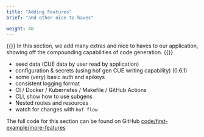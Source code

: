 ```yaml
---
title: "Adding Features"
brief: "and other nice to haves"

weight: 40
---
```


{{<lead>}}
In this section, we add many extras and nice to haves to our application,
showing off the compounding capabilities of code generation.
{{</lead>}}

- seed data (CUE data by user read by application)
- configuration & secrets (using hof gen CUE writing capability) (0.6.1)
- some (very) basic auth and apikeys
- consistent logging format
- CI / Docker / Kubernetes / Makefile / GitHub Actions
- CLI, show how to use subgens
- Nested routes and resources
- watch for changes with `hof flow`

The full code for this section can be found on GitHub
[code/first-example/more-features](https://github.com/hofstadter-io/hof-docs/tree/main/code/first-example/more-features)

